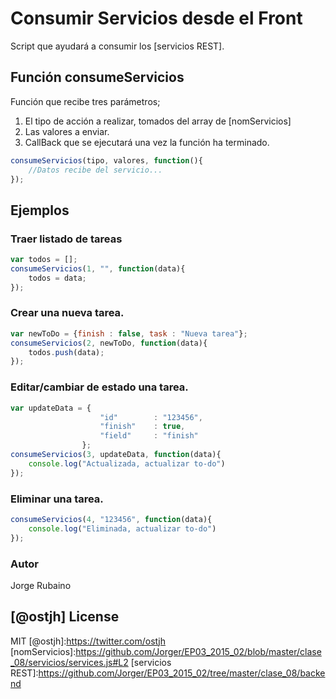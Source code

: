 # Consumir Servicios desde el Front

Script que ayudará a consumir los [servicios REST].

## Función consumeServicios

Función que recibe tres parámetros;

1. El tipo de acción a realizar, tomados del array de [nomServicios]
2. Las valores a enviar.
3. CallBack que se ejecutará una vez la función ha terminado.

```javascript
consumeServicios(tipo, valores, function(){
    //Datos recibe del servicio...
});
```

## Ejemplos 

### Traer listado de tareas

```javascript
var todos = [];
consumeServicios(1, "", function(data){
    todos = data;
});
```

### Crear una nueva tarea.

```javascript
var newToDo = {finish : false, task : "Nueva tarea"};
consumeServicios(2, newToDo, function(data){
    todos.push(data);
});
```

### Editar/cambiar de estado una tarea.

```javascript
var updateData = {
                    "id"        : "123456",
                    "finish"    : true,
                    "field"     : "finish"
                };
consumeServicios(3, updateData, function(data){
    console.log("Actualizada, actualizar to-do")
});
```

### Eliminar una tarea.

```javascript
consumeServicios(4, "123456", function(data){
    console.log("Eliminada, actualizar to-do")
});
```


### Autor
Jorge Rubaino

[@ostjh]
License
----
MIT
[@ostjh]:https://twitter.com/ostjh
[nomServicios]:https://github.com/Jorger/EP03_2015_02/blob/master/clase_08/servicios/services.js#L2
[servicios REST]:https://github.com/Jorger/EP03_2015_02/tree/master/clase_08/backend
